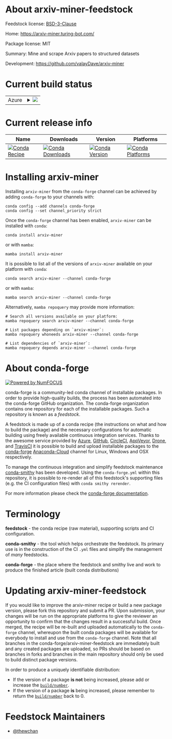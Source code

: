 About arxiv-miner-feedstock
===========================

Feedstock license: [BSD-3-Clause](https://github.com/conda-forge/arxiv-miner-feedstock/blob/main/LICENSE.txt)

Home: https://arxiv-miner.turing-bot.com/

Package license: MIT

Summary: Mine and scrape Arxiv papers to structured datasets

Development: https://github.com/valayDave/arxiv-miner

Current build status
====================


<table>
    
  <tr>
    <td>Azure</td>
    <td>
      <details>
        <summary>
          <a href="https://dev.azure.com/conda-forge/feedstock-builds/_build/latest?definitionId=16929&branchName=main">
            <img src="https://dev.azure.com/conda-forge/feedstock-builds/_apis/build/status/arxiv-miner-feedstock?branchName=main">
          </a>
        </summary>
        <table>
          <thead><tr><th>Variant</th><th>Status</th></tr></thead>
          <tbody><tr>
              <td>linux_64_python3.10.____cpython</td>
              <td>
                <a href="https://dev.azure.com/conda-forge/feedstock-builds/_build/latest?definitionId=16929&branchName=main">
                  <img src="https://dev.azure.com/conda-forge/feedstock-builds/_apis/build/status/arxiv-miner-feedstock?branchName=main&jobName=linux&configuration=linux%20linux_64_python3.10.____cpython" alt="variant">
                </a>
              </td>
            </tr><tr>
              <td>linux_64_python3.11.____cpython</td>
              <td>
                <a href="https://dev.azure.com/conda-forge/feedstock-builds/_build/latest?definitionId=16929&branchName=main">
                  <img src="https://dev.azure.com/conda-forge/feedstock-builds/_apis/build/status/arxiv-miner-feedstock?branchName=main&jobName=linux&configuration=linux%20linux_64_python3.11.____cpython" alt="variant">
                </a>
              </td>
            </tr><tr>
              <td>linux_64_python3.12.____cpython</td>
              <td>
                <a href="https://dev.azure.com/conda-forge/feedstock-builds/_build/latest?definitionId=16929&branchName=main">
                  <img src="https://dev.azure.com/conda-forge/feedstock-builds/_apis/build/status/arxiv-miner-feedstock?branchName=main&jobName=linux&configuration=linux%20linux_64_python3.12.____cpython" alt="variant">
                </a>
              </td>
            </tr><tr>
              <td>linux_64_python3.8.____cpython</td>
              <td>
                <a href="https://dev.azure.com/conda-forge/feedstock-builds/_build/latest?definitionId=16929&branchName=main">
                  <img src="https://dev.azure.com/conda-forge/feedstock-builds/_apis/build/status/arxiv-miner-feedstock?branchName=main&jobName=linux&configuration=linux%20linux_64_python3.8.____cpython" alt="variant">
                </a>
              </td>
            </tr><tr>
              <td>linux_64_python3.9.____cpython</td>
              <td>
                <a href="https://dev.azure.com/conda-forge/feedstock-builds/_build/latest?definitionId=16929&branchName=main">
                  <img src="https://dev.azure.com/conda-forge/feedstock-builds/_apis/build/status/arxiv-miner-feedstock?branchName=main&jobName=linux&configuration=linux%20linux_64_python3.9.____cpython" alt="variant">
                </a>
              </td>
            </tr><tr>
              <td>osx_64_python3.10.____cpython</td>
              <td>
                <a href="https://dev.azure.com/conda-forge/feedstock-builds/_build/latest?definitionId=16929&branchName=main">
                  <img src="https://dev.azure.com/conda-forge/feedstock-builds/_apis/build/status/arxiv-miner-feedstock?branchName=main&jobName=osx&configuration=osx%20osx_64_python3.10.____cpython" alt="variant">
                </a>
              </td>
            </tr><tr>
              <td>osx_64_python3.11.____cpython</td>
              <td>
                <a href="https://dev.azure.com/conda-forge/feedstock-builds/_build/latest?definitionId=16929&branchName=main">
                  <img src="https://dev.azure.com/conda-forge/feedstock-builds/_apis/build/status/arxiv-miner-feedstock?branchName=main&jobName=osx&configuration=osx%20osx_64_python3.11.____cpython" alt="variant">
                </a>
              </td>
            </tr><tr>
              <td>osx_64_python3.12.____cpython</td>
              <td>
                <a href="https://dev.azure.com/conda-forge/feedstock-builds/_build/latest?definitionId=16929&branchName=main">
                  <img src="https://dev.azure.com/conda-forge/feedstock-builds/_apis/build/status/arxiv-miner-feedstock?branchName=main&jobName=osx&configuration=osx%20osx_64_python3.12.____cpython" alt="variant">
                </a>
              </td>
            </tr><tr>
              <td>osx_64_python3.8.____cpython</td>
              <td>
                <a href="https://dev.azure.com/conda-forge/feedstock-builds/_build/latest?definitionId=16929&branchName=main">
                  <img src="https://dev.azure.com/conda-forge/feedstock-builds/_apis/build/status/arxiv-miner-feedstock?branchName=main&jobName=osx&configuration=osx%20osx_64_python3.8.____cpython" alt="variant">
                </a>
              </td>
            </tr><tr>
              <td>osx_64_python3.9.____cpython</td>
              <td>
                <a href="https://dev.azure.com/conda-forge/feedstock-builds/_build/latest?definitionId=16929&branchName=main">
                  <img src="https://dev.azure.com/conda-forge/feedstock-builds/_apis/build/status/arxiv-miner-feedstock?branchName=main&jobName=osx&configuration=osx%20osx_64_python3.9.____cpython" alt="variant">
                </a>
              </td>
            </tr>
          </tbody>
        </table>
      </details>
    </td>
  </tr>
</table>

Current release info
====================

| Name | Downloads | Version | Platforms |
| --- | --- | --- | --- |
| [![Conda Recipe](https://img.shields.io/badge/recipe-arxiv--miner-green.svg)](https://anaconda.org/conda-forge/arxiv-miner) | [![Conda Downloads](https://img.shields.io/conda/dn/conda-forge/arxiv-miner.svg)](https://anaconda.org/conda-forge/arxiv-miner) | [![Conda Version](https://img.shields.io/conda/vn/conda-forge/arxiv-miner.svg)](https://anaconda.org/conda-forge/arxiv-miner) | [![Conda Platforms](https://img.shields.io/conda/pn/conda-forge/arxiv-miner.svg)](https://anaconda.org/conda-forge/arxiv-miner) |

Installing arxiv-miner
======================

Installing `arxiv-miner` from the `conda-forge` channel can be achieved by adding `conda-forge` to your channels with:

```
conda config --add channels conda-forge
conda config --set channel_priority strict
```

Once the `conda-forge` channel has been enabled, `arxiv-miner` can be installed with `conda`:

```
conda install arxiv-miner
```

or with `mamba`:

```
mamba install arxiv-miner
```

It is possible to list all of the versions of `arxiv-miner` available on your platform with `conda`:

```
conda search arxiv-miner --channel conda-forge
```

or with `mamba`:

```
mamba search arxiv-miner --channel conda-forge
```

Alternatively, `mamba repoquery` may provide more information:

```
# Search all versions available on your platform:
mamba repoquery search arxiv-miner --channel conda-forge

# List packages depending on `arxiv-miner`:
mamba repoquery whoneeds arxiv-miner --channel conda-forge

# List dependencies of `arxiv-miner`:
mamba repoquery depends arxiv-miner --channel conda-forge
```


About conda-forge
=================

[![Powered by
NumFOCUS](https://img.shields.io/badge/powered%20by-NumFOCUS-orange.svg?style=flat&colorA=E1523D&colorB=007D8A)](https://numfocus.org)

conda-forge is a community-led conda channel of installable packages.
In order to provide high-quality builds, the process has been automated into the
conda-forge GitHub organization. The conda-forge organization contains one repository
for each of the installable packages. Such a repository is known as a *feedstock*.

A feedstock is made up of a conda recipe (the instructions on what and how to build
the package) and the necessary configurations for automatic building using freely
available continuous integration services. Thanks to the awesome service provided by
[Azure](https://azure.microsoft.com/en-us/services/devops/), [GitHub](https://github.com/),
[CircleCI](https://circleci.com/), [AppVeyor](https://www.appveyor.com/),
[Drone](https://cloud.drone.io/welcome), and [TravisCI](https://travis-ci.com/)
it is possible to build and upload installable packages to the
[conda-forge](https://anaconda.org/conda-forge) [Anaconda-Cloud](https://anaconda.org/)
channel for Linux, Windows and OSX respectively.

To manage the continuous integration and simplify feedstock maintenance
[conda-smithy](https://github.com/conda-forge/conda-smithy) has been developed.
Using the ``conda-forge.yml`` within this repository, it is possible to re-render all of
this feedstock's supporting files (e.g. the CI configuration files) with ``conda smithy rerender``.

For more information please check the [conda-forge documentation](https://conda-forge.org/docs/).

Terminology
===========

**feedstock** - the conda recipe (raw material), supporting scripts and CI configuration.

**conda-smithy** - the tool which helps orchestrate the feedstock.
                   Its primary use is in the construction of the CI ``.yml`` files
                   and simplify the management of *many* feedstocks.

**conda-forge** - the place where the feedstock and smithy live and work to
                  produce the finished article (built conda distributions)


Updating arxiv-miner-feedstock
==============================

If you would like to improve the arxiv-miner recipe or build a new
package version, please fork this repository and submit a PR. Upon submission,
your changes will be run on the appropriate platforms to give the reviewer an
opportunity to confirm that the changes result in a successful build. Once
merged, the recipe will be re-built and uploaded automatically to the
`conda-forge` channel, whereupon the built conda packages will be available for
everybody to install and use from the `conda-forge` channel.
Note that all branches in the conda-forge/arxiv-miner-feedstock are
immediately built and any created packages are uploaded, so PRs should be based
on branches in forks and branches in the main repository should only be used to
build distinct package versions.

In order to produce a uniquely identifiable distribution:
 * If the version of a package **is not** being increased, please add or increase
   the [``build/number``](https://docs.conda.io/projects/conda-build/en/latest/resources/define-metadata.html#build-number-and-string).
 * If the version of a package **is** being increased, please remember to return
   the [``build/number``](https://docs.conda.io/projects/conda-build/en/latest/resources/define-metadata.html#build-number-and-string)
   back to 0.

Feedstock Maintainers
=====================

* [@thewchan](https://github.com/thewchan/)

